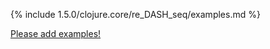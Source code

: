 {% include 1.5.0/clojure.core/re_DASH_seq/examples.md %}

[Please add examples!](https://github.com/arrdem/grimoire/edit/master/_includes/1.6.0/clojure.core/re_DASH_seq/examples.md)
